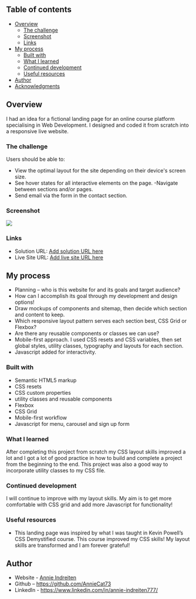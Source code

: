 ## Table of contents

- [Overview](#overview)
  - [The challenge](#the-challenge)
  - [Screenshot](#screenshot)
  - [Links](#links)
- [My process](#my-process)
  - [Built with](#built-with)
  - [What I learned](#what-i-learned)
  - [Continued development](#continued-development)
  - [Useful resources](#useful-resources)
- [Author](#author)
- [Acknowledgments](#acknowledgments)

## Overview

I had an idea for a fictional landing page for an online course platform specialising in Web Development. I designed and coded it from scratch into a responsive live website.
### The challenge

Users should be able to:

- View the optimal layout for the site depending on their device's screen size.
- See hover states for all interactive elements on the page.
-Navigate between sections and/or pages.
- Send email via the form in the contact section.
### Screenshot

![](./screenshot.jpg)

### Links

- Solution URL: [Add solution URL here](https://your-solution-url.com)
- Live Site URL: [Add live site URL here](https://your-live-site-url.com)
## My process

- Planning – who is this website for and its goals and target audience?
- How can I accomplish its goal through my development and design options!
- Draw mockups of components and sitemap, then decide which section and content to keep.
- Which responsive layout pattern serves each section best, CSS Grid or Flexbox?
- Are there any reusable components or classes we can use?
- Mobile-first approach. I used CSS resets and CSS variables, then set global styles, utility classes, typography and layouts for each section.
- Javascript added for interactivity.

### Built with

- Semantic HTML5 markup
- CSS resets
- CSS custom properties
- utility classes and reusable components
- Flexbox
- CSS Grid
- Mobile-first workflow
- Javascript for menu, carousel and sign up form

### What I learned

After completing this project from scratch my CSS layout skills improved a lot and I got a lot of good practice in how to build and complete a project from the beginning to the end. This project was also a good way to incorporate utility classes to my CSS file.
### Continued development

I will continue to improve with my layout skills. My aim is to get more comfortable with CSS grid and add more Javascript for functionality!

### Useful resources

- This landing page was inspired by what I was taught in Kevin Powell’s CSS Demystified course. This course improved my CSS skills! My layout skills are transformed and I am forever grateful!
## Author

- Website - [Annie Indreiten](https://www.your-site.com)
- Github – https://github.com/AnnieCat73
- LinkedIn - https://www.linkedin.com/in/annie-indreiten777/

